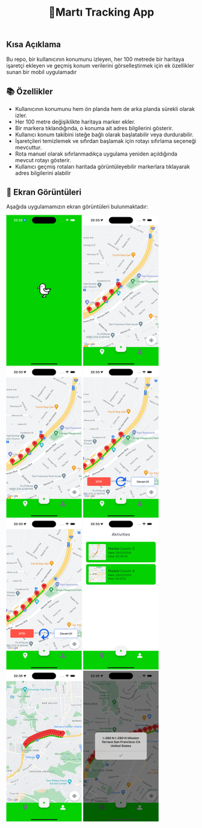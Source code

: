 <!DOCTYPE html>
<html lang="en">
<head>
  <meta charset="UTF-8">
  <meta name="viewport" content="width=device-width, initial-scale=1.0">
  <header>
    <h1>📱Martı Tracking App</h1>
  </header>
  <div class="container">
    <h2>Kısa Açıklama</h2>
    <p>Bu repo, bir kullanıcının konumunu izleyen, her 100 metrede bir haritaya işaretçi ekleyen ve geçmiş konum verilerini görselleştirmek için ek özellikler sunan bir mobil uygulamadır</p>
    <h2>📚 Özellikler</h2>
    <ul>
      <li>Kullanıcının konumunu hem ön planda hem de arka planda sürekli olarak izler.</li>
      <li>Her 100 metre değişiklikte haritaya marker ekler.</li>
      <li>Bir markera tıklandığında, o konuma ait adres bilgilerini gösterir.</li>
      <li>Kullanıcı konum takibini isteğe bağlı olarak başlatabilir veya durdurabilir.</li>
      <li>İşaretçileri temizlemek ve sıfırdan başlamak için rotayı sıfırlama seçeneği mevcuttur.</li>
      <li>Rota manuel olarak sıfırlanmadıkça uygulama yeniden açıldığında mevcut rotayı gösterir.</li>
      <li>Kullanıcı geçmiş rotaları haritada görüntüleyebilir markerlara tıklayarak adres bilgilerini alabilir</li>
    </ul>
    <h2>📸 Ekran Görüntüleri</h2>
    <p>Aşağıda uygulamamızın ekran görüntüleri bulunmaktadır:</p>
<img src="preview/splash.png" width="200" height="400"> <img src="preview/home1.png" width="200" height="400"> <img src="preview/home1.png" width="200" height="400"> <img src="preview/home2.png" width="200" height="400"> <img src="preview/home3.png" width="200" height="400"> <img src="preview/home4.png" width="200" height="400"> <img src="preview/home5.png" width="200" height="400"> <img src="preview/address.png" width="200" height="400"> 
  </div>
</body>
</html>
